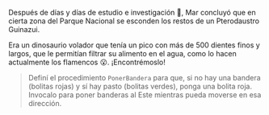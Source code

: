 <gs-attire attire-url="https://raw.githubusercontent.com/MumukiProject/mumuki-guia-gobstones-sierra-de-las-quijadas-secundaria/master/assets/attires/config_1582213845106.json"></gs-attire>

Después de días y días de estudio e investigación :book:, Mar concluyó que en cierta zona del Parque Nacional se esconden los restos de un Pterodaustro Guinazui. 

Era un dinosaurio volador que tenía un pico con más de 500 dientes finos y largos, que le permitían filtrar su alimento en el agua, como lo hacen actualmente los flamencos :open_mouth:. ¡Encontrémoslo!

> Definí el procedimiento `PonerBandera` para que, si no hay una bandera (bolitas rojas) y sí hay pasto (bolitas verdes), ponga una bolita roja. Invocalo para poner banderas al Este mientras pueda moverse en esa dirección.